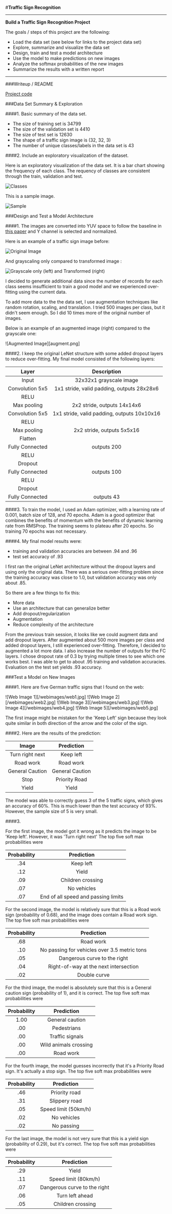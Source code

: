 #**Traffic Sign Recognition** 

---

**Build a Traffic Sign Recognition Project**

The goals / steps of this project are the following:
* Load the data set (see below for links to the project data set)
* Explore, summarize and visualize the data set
* Design, train and test a model architecture
* Use the model to make predictions on new images
* Analyze the softmax probabilities of the new images
* Summarize the results with a written report

---
###Writeup / README

[Project code](https://github.com/udacity/CarND-Traffic-Sign-Classifier-Project/blob/master/Traffic_Sign_Classifier.ipynb)

###Data Set Summary & Exploration

####1. Basic summary of the data set. 

* The size of training set is 34799
* The size of the validation set is 4410
* The size of test set is 12630
* The shape of a traffic sign image is (32, 32, 3)
* The number of unique classes/labels in the data set is 43



####2. Include an exploratory visualization of the dataset.

Here is an exploratory visualization of the data set. It is a bar chart showing the frequency of each class. The requency of classes are consistent through the train, validation and test.

![Classes](hist.png)

This is a sample image.

![Sample](download.png)


###Design and Test a Model Architecture

####1. The images are converted into YUV space to follow the baseline in [this paper](http://yann.lecun.com/exdb/publis/pdf/sermanet-ijcnn-11.pdf) and Y channel is selected and normalized.

Here is an example of a traffic sign image before:

![Original Image](origin.png)

And grayscaling only compared to transformed image :

![Grayscale only (left) and Transformed (right)](contrast.png)

I decided to generate additional data since the number of records for each class seems insufficient to train a good model and we experienced over-fitting using the current data. 

To add more data to the the data set, I use augmentation techniques like random rotation, scaling, and translation. I tried 500 images per class, but it didn't seem enough. So I did 10 times more of the original number of images.

Below is an example of an augmented image (right) compared to the grayscale one:

![Augmented Image][augment.png]

####2. I keep the original LeNet structure with some added dropout layers to reduce over-fitting.
My final model consisted of the following layers:

| Layer         		|     Description	        					| 
|:---------------------:|:---------------------------------------------:| 
| Input         		| 32x32x1 grayscale image   					| 
| Convolution 5x5     	| 1x1 stride, valid padding, outputs 28x28x6 	|
| RELU					|												|
| Max pooling	      	| 2x2 stride,  outputs 14x14x6  				|
| Convolution 5x5	    | 1x1 stride, valid padding, outputs 10x10x16	|
| RELU          		|           									|
| Max pooling			| 2x2 stride, outputs 5x5x16					|
| Flatten				|												|
| Fully Connected		| outputs 200									|		
| RELU					|												|
| Dropout				|												|
| Fully Connected		| outputs 100									|
| RELU					|												|
| Dropout				|												|
| Fully Connected		| outputs 43									|

 

####3. To train the model, I used an Adam optimizer, with a learning rate of 0.001, batch size of 128, and 70 epochs. Adam is a good optimizer that combines the benefits of momentum with the benefits of dynamic learning rate from RMSProp. The training seems to plateau after 20 epochs. So training 70 epochs was not necessary.

####4. My final model results were: 
* training and validation accuracies are between .94 and .96
* test set accuracy of .93

I first ran the original LeNet architecture without the dropout layers and using only the original data. There was a serious over-fitting problem since the training accuracy was close to 1.0, but validation accuracy was only about .85. 

So there are a few things to fix this:
* More data
* Use an architecture that can generalize better
* Add dropout/regularization
* Augmentation
* Reduce complexity of the architecture

From the previous train session, it looks like we could augment data and add dropout layers. After augmented about 500 more images per class and added dropout layers, I still experienced over-fitting. Therefore, I decided to augmented a lot more data. I also increase the number of outputs for the FC layers. I chose dropout rate of 0.3 by trying multiple times to see which one works best. I was able to get to about .95 training and validation accuracies. Evaluation on the test set yields .93 accuracy.


###Test a Model on New Images

####1. Here are five German traffic signs that I found on the web:

![Web Image 1][/webimages/web1.jpg] 
![Web Image 2][/webimages/web2.jpg] 
![Web Image 3][/webimages/web3.jpg] 
![Web Image 4][/webimages/web4.jpg] 
![Web Image 5][/webimages/web5.jpg] 

The first image might be mistaken for the 'Keep Left' sign because they look quite similar in both direction of the arrow and the color of the sign.

####2. Here are the results of the prediction:

| Image			        |     Prediction	        					| 
|:---------------------:|:---------------------------------------------:| 
| Turn right next     	| Keep left   									| 
| Road work     		| Road work										|
| General Caution		| General Caution								|
| Stop	      			| Priority Road					 				|
| Yield					| Yield    			  							|


The model was able to correctly guess 3 of the 5 traffic signs, which gives an accuracy of 60%. This is much lower than the test accuracy of 93%. However, the sample size of 5 is very small.

####3. 

For the first image, the model got it wrong as it predicts the image to be 'Keep left'. However, it was 'Turn right next' The top five soft max probabilities were

| Probability         	|     Prediction	        					| 
|:---------------------:|:---------------------------------------------:| 
| .34         			| Keep left   									| 
| .12     				| Yield 										|
| .09					| Children crossing											|
| .07	      			| No vehicles					 				|
| .07				    | End of all speed and passing limits     							|


For the second image, the model is relatively sure that this is a Road work sign (probability of 0.68), and the image does contain a Road work sign. The top five soft max probabilities were


| Probability         	|     Prediction	        					| 
|:---------------------:|:---------------------------------------------:| 
| .68         			| Road work  									| 
| .10     				| No passing for vehicles over 3.5 metric tons 										|
| .05					| Dangerous curve to the right											|
| .04	      			| Right-of-way at the next intersection					 				|
| .02				    | Double curve      							|

For the third image, the model is absolutely sure that this is a General caution sign (probability of 1), and it is correct. The top five soft max probabilities were


| Probability         	|     Prediction	        					| 
|:---------------------:|:---------------------------------------------:| 
| 1.00         			| General caution 									| 
| .00     				| Pedestrians  										|
| .00					| Traffic signals											|
| .00	      			| Wild animals crossing					 				|
| .00				    | Road work      							|

For the fourth image, the model guesses incorrectly that it's a Priority Road sign. It's actually a stop sign. The top five soft max probabilities were


| Probability         	|     Prediction	        					| 
|:---------------------:|:---------------------------------------------:| 
| .46         			| Priority road   									| 
| .31     				| Slippery road										|
| .05					| Speed limit (50km/h) 											|
| .02	      			| 	No vehicles				 				|
| .02				    | No passing      							|


For the last image, the model is not very sure that this is a yield sign (probability of 0.29), but it's correct. The top five soft max probabilities were

| Probability         	|     Prediction	        					| 
|:---------------------:|:---------------------------------------------:| 
| .29         			| Yield   									| 
| .11     				| Speed limit (80km/h) 										|
| .07					| Dangerous curve to the right											|
| .06	      			| Turn left ahead 					 				|
| .05				    | Children crossing    							|

